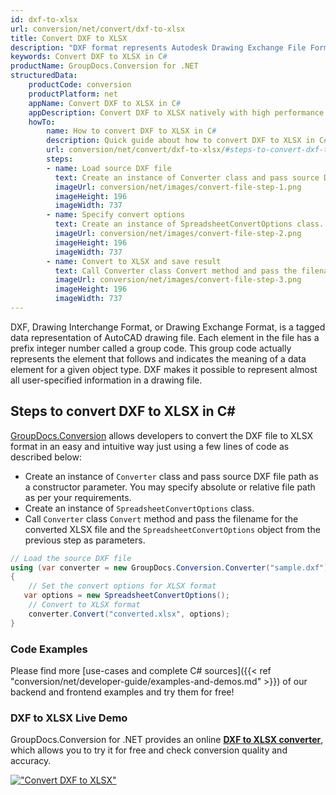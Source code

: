 ```yaml
---
id: dxf-to-xlsx
url: conversion/net/convert/dxf-to-xlsx
title: Convert DXF to XLSX
description: "DXF format represents Autodesk Drawing Exchange File Format with .dxf extension. Learn how to convert DXF to XLSX file programmatically in C# language using GroupDocs.Conversion for .NET library."
keywords: Convert DXF to XLSX in C#
productName: GroupDocs.Conversion for .NET
structuredData:
    productCode: conversion
    productPlatform: net
    appName: Convert DXF to XLSX in C#
    appDescription: Convert DXF to XLSX natively with high performance using C# language and server side GroupDocs.Conversion for .NET APIs, without the use of any software like Microsoft or Open Office.
    howTo:
        name: How to convert DXF to XLSX in C# 
        description: Quick guide about how to convert DXF to XLSX in C# with high performance and accuracy.
        url: conversion/net/convert/dxf-to-xlsx/#steps-to-convert-dxf-to-xlsx-in-c
        steps:
        - name: Load source DXF file 
          text: Create an instance of Converter class and pass source DXF file path as a constructor parameter. You may specify absolute or relative file path as per your requirements. 
          imageUrl: conversion/net/images/convert-file-step-1.png
          imageHeight: 196
          imageWidth: 737
        - name: Specify convert options 
          text: Create an instance of SpreadsheetConvertOptions class.
          imageUrl: conversion/net/images/convert-file-step-2.png
          imageHeight: 196
          imageWidth: 737
        - name: Convert to XLSX and save result 
          text: Call Converter class Convert method and pass the filename for the converted HTML file and the SpreadsheetConvertOptions object from the previous step as parameters.
          imageUrl: conversion/net/images/convert-file-step-3.png
          imageHeight: 196
          imageWidth: 737
---
```


DXF, Drawing Interchange Format, or Drawing Exchange Format, is a tagged data representation of AutoCAD drawing file. Each element in the file has a prefix integer number called a group code. This group code actually represents the element that follows and indicates the meaning of a data element for a given object type. DXF makes it possible to represent almost all user-specified information in a drawing file.

## Steps to convert DXF to XLSX in C#

[GroupDocs.Conversion](https://products.groupdocs.com/conversion/net) allows developers to convert the DXF file to XLSX format in an easy and intuitive way just using a few lines of code as described below:

* Create an instance of `Converter` class and pass source DXF file path as a constructor parameter. You may specify absolute or relative file path as per your requirements. 
* Create an instance of `SpreadsheetConvertOptions` class.
* Call `Converter` class `Convert` method and pass the filename for the converted XLSX file and the `SpreadsheetConvertOptions` object from the previous step as parameters.

```csharp
// Load the source DXF file
using (var converter = new GroupDocs.Conversion.Converter("sample.dxf"))
{
    // Set the convert options for XLSX format
   var options = new SpreadsheetConvertOptions();
    // Convert to XLSX format
    converter.Convert("converted.xlsx", options);
}
```

### Code Examples

Please find more [use-cases and complete C# sources]({{< ref "conversion/net/developer-guide/examples-and-demos.md" >}}) of our backend and frontend examples and try them for free!

### DXF to XLSX Live Demo

GroupDocs.Conversion for .NET provides an online [**DXF to XLSX converter**](https://products.groupdocs.app/conversion/dxf-to-xlsx), which allows you to try it for free and check conversion quality and accuracy.

[!["Convert DXF to XLSX"](conversion/net/images/convert-to-xlsx/convert-dxf-to-xlsx.png)](https://products.groupdocs.app/conversion/dxf-to-xlsx)
